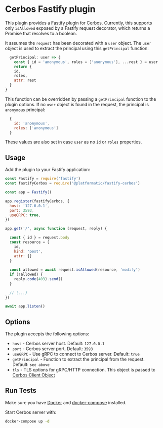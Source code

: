 # Cerbos Fastify plugin

This plugin provides a [Fastify](https://www.fastify.io/) plugin for [Cerbos](https://cerbos.dev).
Currently, this supports only `isAllowed` exposed by a Fastify request decorator, which returns a Promise that resolves to a boolean.

It assumes the `request` has been decorated with a `user` object. The `user` object is used to extract the principal using this `getPrincipal` function: 

```js
  getPrincipal: user => {
    const { id = 'anonymous', roles = ['anonymous'], ...rest } = user
    return {
    id,
    roles, 
    attr: rest
  }
}
```

This function can be overridden by passing a `getPrincipal` function to the plugin options.
If no `user` object is found in the request, the principal is `anonymous` principal:
```js
  { 
    id: 'anonymous', 
    roles: ['anonymous'] 
  }

```
These values are also set in case `user` as no `id` or `roles` properties.

## Usage

Add the plugin to your Fastify application:

```js
const Fastify = require('fastify')
const fastifyCerbos = require('@platformatic/fastify-cerbos')

const app = Fastify()

app.register(fastifyCerbos, {
  host: '127.0.0.1',
  port: 3593,
  useGRPC: true,
})

app.get('/', async function (request, reply) {

  const { id } = request.body
  const resource = {
    id,
    kind: 'post',
    attr: {}
  }
  
  const allowed = await request.isAllowed(resource, 'modify')
  if (!allowed) {
    reply.code(403).send()
  }
  
  // (...)
})

await app.listen()

```

## Options

The plugin accepts the following options:

- `host` - Cerbos server host. Default: `127.0.0.1`
- `port` - Cerbos server port. Default: `3593`
- `useGRPC` - Use gRPC to connect to Cerbos server. Default: `true`
- `getPrincipal` - Function to extract the principal from the request. Default: `see above`
- `tls` - TLS options for gRPC/HTTP connection. This object is passed to [Cerbos Client Object](https://github.com/cerbos/cerbos-sdk-javascript/blob/main/docs/core.client.md)


## Run Tests

Make sure you have [Docker](https://docs.docker.com/get-docker/) and [docker-compose](https://github.com/docker/compose) installed.

Start Cerbos server with:

```bash
docker-compose up -d 
```

